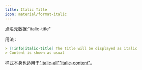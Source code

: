 ```yaml
---
title: Italic Title
icon: material/format-italic
---
```


点名元数据:"italic-title"

用法 :
```md
> [!info|italic-title] The title will be displayed as italic
> Content is shown as usual
```

样式本身也适用于["italic-all"](。/combined-styling/page-18.md)["italic-content"](。/content-styling/page-8.md)。